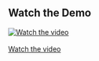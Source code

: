 ## Watch the Demo

[![Watch the video](https://img.youtube.com/vi/SzA9HPpmgC0/hqdefault.jpg)](https://youtu.be/SzA9HPpmgC0) <br> <br>
[Watch the video](https://youtu.be/SzA9HPpmgC0)
